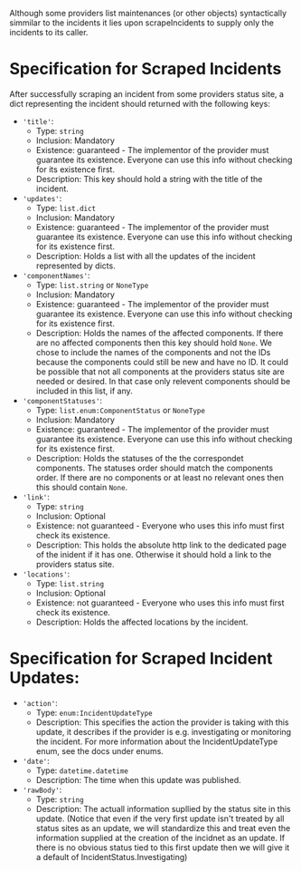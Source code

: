 Although some providers list maintenances (or other objects) syntactically simmilar to the incidents it lies upon
scrapeIncidents to supply only the incidents to its caller.

# Specification for Scraped Incidents

After successfully scraping an incident from some providers status site, a dict representing the incident should
returned with the following keys:
- `'title'`:
    - Type: `string`
    - Inclusion: Mandatory
    - Existence: guaranteed - The implementor of the provider must guarantee its existence. Everyone can use this info
                 without checking for its existence first.
    - Description: This key should hold a string with the title of the incident.
- `'updates'`:
    - Type: `list.dict`
    - Inclusion: Mandatory
    - Existence: guaranteed - The implementor of the provider must guarantee its existence. Everyone can use this info
                 without checking for its existence first.
    - Description: Holds a list with all the updates of the incident represented by dicts.
- `'componentNames'`:
    - Type: `list.string` or `NoneType`
    - Inclusion: Mandatory
    - Existence: guaranteed - The implementor of the provider must guarantee its existence. Everyone can use this info
                 without checking for its existence first.
    - Description: Holds the names of the affected components. If there are no affected components then this key should
                   hold `None`. We chose to include the names of the components and not the IDs because the components
                   could still be new and have no ID.
                   It could be possible that not all components at the providers status site are needed or desired. In
                   that case only relevent components should be included in this list, if any.
- `'componentStatuses'`:
    - Type: `list.enum:ComponentStatus` or `NoneType`
    - Inclusion: Mandatory
    - Existence: guaranteed - The implementor of the provider must guarantee its existence. Everyone can use this info
                 without checking for its existence first.
    - Description: Holds the statuses of the the correspondet components. The statuses order should match the
                   components order. If there are no components or at least no relevant ones then this should contain 
                   `None`.
- `'link'`:
    - Type: `string`
    - Inclusion: Optional
    - Existence: not guaranteed - Everyone who uses this info must first check its existence.
    - Description: This holds the absolute http link to the dedicated page of the inident if it has one. Otherwise it
                   should hold a link to the providers status site.
- `'locations'`:
    - Type: `list.string`
    - Inclusion: Optional
    - Existence: not guaranteed - Everyone who uses this info must first check its existence.
    - Description: Holds the affected locations by the incident.


# Specification for Scraped Incident Updates:

- `'action'`:
    - Type: `enum:IncidentUpdateType`
    - Description: This specifies the action the provider is taking with this update, it describes if the provider is
                   e.g. investigating or monitoring the incident. For more information about the IncidentUpdateType
                   enum, see the docs under enums.
- `'date'`:
    - Type: `datetime.datetime`
    - Description: The time when this update was published.
- `'rawBody'`:
    - Type: `string`
    - Description: The actuall information supllied by the status site in this update. (Notice that even if the very
                   first update isn't treated by all status sites as an update, we will standardize this and treat even
                   the information supplied at the creation of the incidnet as an update. If there is no obvious status
                   tied to this first update then we will give it a default of IncidentStatus.Investigating)

